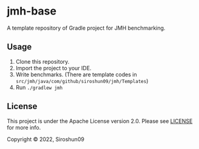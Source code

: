 # jmh-base

A template repository of Gradle project for JMH benchmarking.

## Usage

1. Clone this repository.
2. Import the project to your IDE.
3. Write benchmarks. (There are template codes in `src/jmh/java/com/github/siroshun09/jmh/Templates`)
4. Run `./gradlew jmh`

## License

This project is under the Apache License version 2.0. Please see [LICENSE](LICENSE) for more info.

Copyright © 2022, Siroshun09
